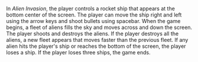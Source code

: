 In *Alien Invasion*, the player controls a rocket ship that appears at the bottom center of the screen. The player can move the ship right and left using the arrow keys and shoot bullets using spacebar. When the game begins, a fleet of aliens fills the sky and moves across and down the screen. The player shoots and destroys the aliens. If the player destroys all the aliens, a new fleet appears that moves faster than the previous fleet. If any alien hits the player's ship or reaches the bottom of the screen, the player loses a ship. If the player loses three ships, the game ends.